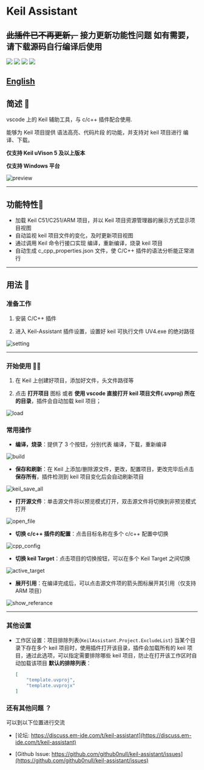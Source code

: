 # Keil Assistant

## ~~此插件已不再更新，~~ 接力更新功能性问题 如有需要，请下载源码自行编译后使用

[![](https://vsmarketplacebadge.apphb.com/version/CL.keil-assistant.png)](https://marketplace.visualstudio.com/items?itemName=CL.keil-assistant)      [![](https://vsmarketplacebadge.apphb.com/installs/CL.keil-assistant.png)](https://marketplace.visualstudio.com/items?itemName=CL.keil-assistant)     [![](https://vsmarketplacebadge.apphb.com/downloads/CL.keil-assistant.png)](https://marketplace.visualstudio.com/items?itemName=CL.keil-assistant)     [![](https://vsmarketplacebadge.apphb.com/rating/CL.keil-assistant.png)](https://marketplace.visualstudio.com/items?itemName=CL.keil-assistant)

## [English](./README_EN.md)

## 简述 📑

vscode 上的 Keil 辅助工具，与 c/c++ 插件配合使用.

能够为 Keil 项目提供 语法高亮、代码片段 的功能，并支持对 keil 项目进行 编译、下载。

**仅支持 Keil uVison 5 及以上版本**  

**仅支持 Windows 平台**

![preview](./res/preview/preview.png)

***

## 功能特性🎉

- 加载 Keil C51/C251/ARM 项目，并以 Keil 项目资源管理器的展示方式显示项目视图
- 自动监视 keil 项目文件的变化，及时更新项目视图
- 通过调用 Keil 命令行接口实现 编译，重新编译，烧录 keil 项目
- 自动生成 c_cpp_properties.json 文件，使 C/C++ 插件的语法分析能正常进行

***

## 用法 📖

### 准备工作

1. 安装 C/C++ 插件
>
2. 进入 Keil-Assistant 插件设置，设置好 keil 可执行文件 UV4.exe 的绝对路径
 
 ![setting](./res/preview/setting.png)

***

### 开始使用 🏃‍♀️

1. 在 Keil 上创建好项目，添加好文件，头文件路径等
> 
2. 点击 **打开项目** 图标 或者 **使用 vscode 直接打开 keil 项目文件(.uvproj) 所在的目录**，插件会自动加载 keil 项目；
 
 ![load](./res/preview/load.png)

### 常用操作

- **编译，烧录**：提供了 3 个按钮，分别代表 编译，下载，重新编译
 
 ![build](./res/preview/build.png)

>

- **保存和刷新**：在 Keil 上添加/删除源文件，更改，配置项目，更改完毕后点击 **保存所有**，插件检测到 keil 项目变化后会自动刷新项目
 
 ![keil_save_all](./res/preview/keil_save_all.png)

>

- **打开源文件**：单击源文件将以预览模式打开，双击源文件将切换到非预览模式打开
 
 ![open_file](./res/preview/open_file.png)

>

- **切换 c/c++ 插件的配置**：点击目标名称在多个 c/c++ 配置中切换
 
 ![cpp_config](./res/preview/cpp_config.png)

>

- **切换 keil Target**：点击项目的切换按钮，可以在多个 Keil Target 之间切换
 
 ![active_target](./res/preview/active_target.png)

>

- **展开引用**：在编译完成后，可以点击源文件项的箭头图标展开其引用（仅支持 ARM 项目）
 
 ![show_referance](./res/preview/ref_show.png)

***

### 其他设置

- 工作区设置：项目排除列表(`KeilAssistant.Project.ExcludeList`)
 当某个目录下存在多个 keil 项目时，使用插件打开该目录，插件会加载所有的 keil 项目，通过此选项，可以指定需要排除哪些 keil 项目，防止在打开该工作区时自动加载该项目
 **默认的排除列表**：
  ```json
  [
      "template.uvproj",
      "template.uvprojx"
  ]
  ```

### 还有其他问题 ？

可以到以下位置进行交流

- [论坛: https://discuss.em-ide.com/t/keil-assistant](https://discuss.em-ide.com/t/keil-assistant)

- [Github Issue: https://github.com/github0null/keil-assistant/issues](https://github.com/github0null/keil-assistant/issues)
